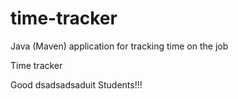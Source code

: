 # time-tracker
Java (Maven) application for tracking time on the job

Time tracker

Good dsadsadsaduit Students!!!
